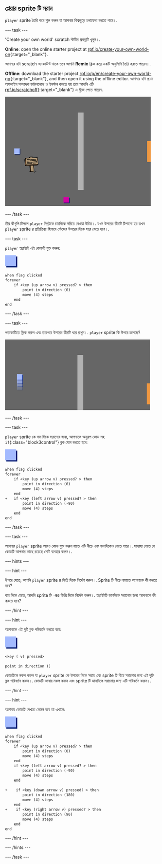 ## প্লেয়ার sprite টি সরান

`player` sprite তৈরি করে শুরু করুন যা আপনার বিশ্বজুড়ে চলাফেরা করতে পারে।.

\--- task \---

'Create your own world' scratch স্টার্টার প্রকল্পটি খুলুন।.

**Online**: open the online starter project at [rpf.io/create-your-own-world-on](https://rpf.io/create-your-own-world-on){:target="_blank"}.

আপনার যদি scratch অ্যাকাউন্ট থাকে তবে আপনি **Remix** ক্লিক করে একটি অনুলিপি তৈরি করতে পারেন।.

**Offline**: download the starter project [rpf.io/p/en/create-your-own-world-go](https://rpf.io/p/en/create-your-own-world-go){:target="_blank"}, and then open it using the offline editor. আপনার যদি স্ক্র্যাচ অফলাইন সম্পাদক ডাউনলোড ও ইনস্টল করতে হয় তবে আপনি এটি [rpf.io/scratchoff](https://rpf.io/scratchoff){:target="_blank"} এ খুঁজে পেতে পারেন.

![screenshot](images/world-starter.png)

\--- /task \---

তীর কীগুলি টিপলে ` player ` স্প্রিটকে চারদিকে সরিয়ে নেওয়া উচিত।. যখন উপরের তীরটি টিপানো হয় তখন ` player ` sprite র প্রতিক্রিয়া হিসাবে স্টেজের উপরের দিকে সরে যেতে হবে।.

\--- task \---

` player ` স্প্রাইটে এই কোডটি যুক্ত করুন:

![player](images/player.png)

```blocks3
when flag clicked
forever
    if <key (up arrow v) pressed? > then
        point in direction (0)
        move (4) steps
    end
end
```

\--- /task \---

\--- task \---

পতাকাটিতে ক্লিক করুন এবং তারপরে উপরের তীরটি ধরে রাখুন।. ` player ` sprite কি উপরে চলেছে?

![screenshot](images/world-up.png)

\--- /task \---

\--- task \---

`player` sprite কে বাম দিকে সরানোর জন্য, আপনাকে অনুরূপ কোড সহ `if`{:class="block3control"} ব্লক যোগ করতে হবে:

![player](images/player.png)

```blocks3
when flag clicked
forever
    if <key (up arrow v) pressed? > then
        point in direction (0)
        move (4) steps
    end
+   if <key (left arrow v) pressed? > then
        point in direction (-90)
        move (4) steps
    end
end
```

\--- /task \---

\--- task \---

আপনার ` player ` sprite আরও কোড যুক্ত করুন যাতে এটি নীচে এবং ডানদিকেও যেতে পারে।. সাহায্য পেতে যে কোডটি আপনার কাছে রয়েছে সেটি ব্যবহার করুন।.

\--- hints \---

\--- hint \---

উপরে যেতে, আপনি `player` sprite ` 0 ` ডিগ্রি দিকে নির্দেশ করুন।. Sprite টি নীচে নামাতে আপনাকে কী করতে হবে?

বাম দিকে যেতে, আপনি sprite টি `-90` ডিগ্রি দিকে নির্দেশ করুন।. স্প্রাইটটি ডানদিকে সরানোর জন্য আপনাকে কী করতে হবে?

\--- /hint \---

\--- hint \---

আপনাকে এই দুটি ব্লক পরিবর্তন করতে হবে:

![player](images/player.png)

```blocks3
<key ( v) pressed>

point in direction ()
```

কোডটিকে নকল করুন যা `player` sprite কে উপরের দিকে সরায় এবং sprite টি নীচে সরানোর জন্য এই দুটি ব্লক পরিবর্তন করুন।. কোডটি আবার নকল করুন এবং sprite টি ডানদিকে সরানোর জন্য এটি পরিবর্তন করুন।.

\--- /hint \---

\--- hint \---

আপনার কোডটি দেখতে কেমন হবে তা এখানে:

![player](images/player.png)

```blocks3
when flag clicked
forever
    if <key (up arrow v) pressed? > then
        point in direction (0)
        move (4) steps
    end
    if <key (left arrow v) pressed? > then
        point in direction (-90)
        move (4) steps
    end

+    if <key (down arrow v) pressed? > then
        point in direction (180)
        move (4) steps
    end
+    if <key (right arrow v) pressed? > then
        point in direction (90)
        move (4) steps
    end
end
```

\--- /hint \---

\--- /hints \---

\--- /task \---